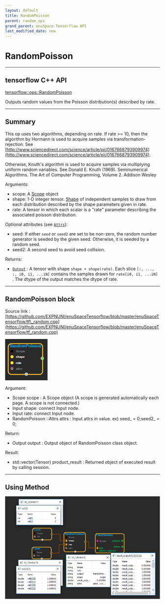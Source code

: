 ```yaml
--- 
layout: default 
title: RandomPoisson 
parent: random_ops 
grand_parent: enuSpace-Tensorflow API 
last_modified_date: now 
--- 
```


# RandomPoisson

---

## tensorflow C++ API

[tensorflow::ops::RandomPoisson](https://www.tensorflow.org/api_docs/cc/class/tensorflow/ops/random-poisson)

Outputs random values from the Poisson distribution\(s\) described by rate.

---

## Summary

This op uses two algorithms, depending on rate. If rate &gt;= 10, then the algorithm by Hormann is used to acquire samples via transformation-rejection. See [http://www.sciencedirect.com/science/article/pii/0167668793909974](http://www.sciencedirect.com/science/article/pii/0167668793909974).

Otherwise, Knuth's algorithm is used to acquire samples via multiplying uniform random variables. See Donald E. Knuth \(1969\). Seminumerical Algorithms. The Art of Computer Programming, Volume 2. Addison Wesley

Arguments:

* scope: A [Scope](https://www.tensorflow.org/api_docs/cc/class/tensorflow/scope.html#classtensorflow_1_1_scope) object
* shape: 1-D integer tensor. 
  [Shape](https://www.tensorflow.org/api_docs/cc/class/tensorflow/ops/shape.html#classtensorflow_1_1ops_1_1_shape) of independent samples to draw from each distribution described by the shape parameters given in rate.
* rate: A tensor in which each scalar is a "rate" parameter describing the associated poisson distribution.

Optional attributes \(see [`Attrs`](https://www.tensorflow.org/api_docs/cc/struct/tensorflow/ops/random-poisson/attrs.html#structtensorflow_1_1ops_1_1_random_poisson_1_1_attrs)\):

* seed: If either `seed` or `seed2` are set to be non-zero, the random number generator is seeded by the given seed. Otherwise, it is seeded by a random seed.
* seed2: A second seed to avoid seed collision.

Returns:

* [`Output`](https://www.tensorflow.org/api_docs/cc/class/tensorflow/output.html#classtensorflow_1_1_output)
  : A tensor with shape `shape + shape(rate)`. Each slice `[:, ..., :, i0, i1, ...iN]`
   contains the samples drawn for `rate[i0, i1, ...iN]`
  . The dtype of the output matches the dtype of rate.

---

## RandomPoisson block

Source link : [https://github.com/EXPNUNI/enuSpaceTensorflow/blob/master/enuSpaceTensorflow/tf\_random.cpp](https://github.com/EXPNUNI/enuSpaceTensorflow/blob/master/enuSpaceTensorflow/tf_random.cpp)

![](./assets/random_op/RandomPoisson2.jpg)

Argument:

* Scope scope : A Scope object \(A scope is generated automatically each page. A scope is not connected.\)
* Input shape: connect  Input node.
* Input rate: connect  Input node.
* RandomPoisson ::Attrs attrs : Input attrs in value. ex\) seed\_ = 0;seed2\_ = 0;

Return:

* Output output : Output object of RandomPoisson class object.

Result:

* std::vector\(Tensor\) product\_result : Returned object of executed result by calling session.

---

## Using Method

![](./assets/random_op/RandomPoisson1.jpg)

